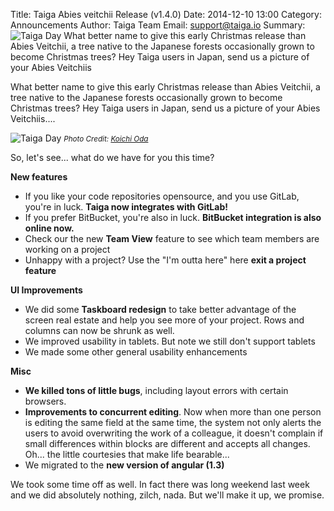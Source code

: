 Title: Taiga Abies veitchii Release (v1.4.0)
Date: 2014-12-10 13:00
Category: Announcements
Author: Taiga Team
Email: support@taiga.io
Summary: ![Taiga Day](/images/2014-12-10_changelog140/01.jpg) What better name to give this early Christmas release than Abies Veitchii, a tree native to the Japanese forests occasionally grown  to become Christmas trees? Hey Taiga users in Japan, send us a picture of your Abies Veitchiis

What better name to give this early Christmas release than Abies Veitchii, a tree native to the Japanese forests occasionally grown  to become Christmas trees? Hey Taiga users in Japan, send us a picture of your Abies Veitchiis....

![Taiga Day]({filename}/images/2014-12-10_changelog140/01.jpg)
<small>_Photo Credit: [Koichi Oda](https://www.flickr.com/photos/54573638@N05/)_</small>

So, let's see... what do we have for you this time?

**New features**

- If you like your code repositories opensource, and you use GitLab, you're in luck. **Taiga now integrates with GitLab!**
- If you prefer BitBucket, you're also in luck. **BitBucket integration is also online now.**
- Check our the new **Team View** feature to see which team members are working on a project
- Unhappy with a project? Use the "I'm outta here" here **exit a project feature**

**UI Improvements**

- We did some **Taskboard redesign** to take better advantage of the screen real estate and help you see more of your project. Rows and columns can now be shrunk as well.
- We improved usability in tablets. But note we still don't support tablets
- We made some other general usability enhancements

**Misc**

- **We killed tons of little bugs**, including layout errors with certain browsers.
- **Improvements to concurrent editing**. Now when more than one person is editing the same field at the same time, the system not only alerts the users to avoid overwriting the work of a colleague, it doesn't complain if small differences within blocks are different and accepts all changes. Oh... the little courtesies that make life bearable...
- We migrated to the **new version of angular (1.3)**

We took some time off as well. In fact there was long weekend last week and we did absolutely nothing, zilch, nada. But we'll make it up, we promise.

